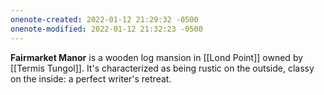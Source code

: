 ```yaml
---
onenote-created: 2022-01-12 21:29:32 -0500
onenote-modified: 2022-01-12 21:32:23 -0500
---
```


**Fairmarket Manor** is a wooden log mansion in [[Lond Point]] owned by [[Termis Tungol]]. It's characterized as being rustic on the outside, classy on the inside: a perfect writer's retreat.
